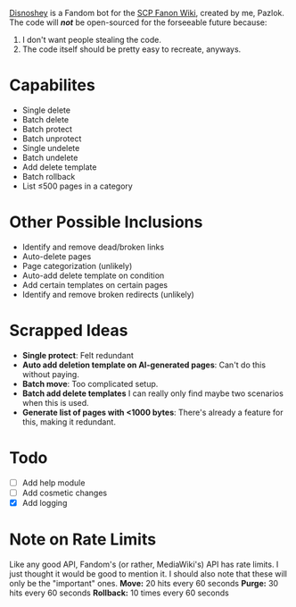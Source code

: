 [Disnoshey](https://scp-fanon.fandom.com/wiki/User:Disnoshey) is a Fandom bot for the [SCP Fanon Wiki](https://scp-fanon.fandom.com), created by me, Pazlok. The code will ***not*** be open-sourced for the forseeable future because:
1. I don't want people stealing the code.
2. The code itself should be pretty easy to recreate, anyways.

# Capabilites
- Single delete
- Batch delete
- Batch protect
- Batch unprotect
- Single undelete
- Batch undelete
- Add delete template
- Batch rollback
- List ≤500 pages in a category

# Other Possible Inclusions
- Identify and remove dead/broken links
- Auto-delete pages
- Page categorization (unlikely)
- Auto-add delete template on condition
- Add certain templates on certain pages
- Identify and remove broken redirects (unlikely)

# Scrapped Ideas
- **Single protect**: Felt redundant
- **Auto add deletion template on AI-generated pages**: Can't do this without paying.
- **Batch move**: Too complicated setup.
- **Batch add delete templates** I can really only find maybe two scenarios when this is used.
- **Generate list of pages with <1000 bytes**: There's already a feature for this, making it redundant.

# Todo
- [ ] Add help module
- [ ] Add cosmetic changes
- [x] Add logging

# Note on Rate Limits
Like any good API, Fandom's (or rather, MediaWiki's) API has rate limits. I just thought it would be good to mention it. I should also note that these will only be the "important" ones.
**Move:** 20 hits every 60 seconds
**Purge:** 30 hits every 60 seconds
**Rollback:** 10 times every 60 seconds
